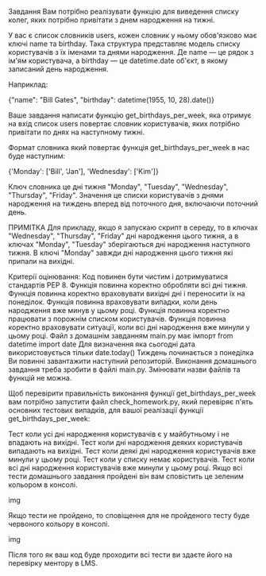 Завдання
Вам потрібно реалізувати функцію для виведення списку колег, яких потрібно привітати з днем народження на тижні.

У вас є список словників users, кожен словник у ньому обов'язково має ключі name та birthday. Така структура представляє модель списку користувачів з їх іменами та днями народження. Де name — це рядок з ім'ям користувача, а birthday — це datetime.date об'єкт, в якому записаний день народження.

Наприклад:

{"name": "Bill Gates", "birthday": datetime(1955, 10, 28).date()}

Ваше завдання написати функцію get_birthdays_per_week, яка отримує на вхід список users повертає словник користувачів, яких потрібно привітати по днях на наступному тижні.

Формат словника який повертає функція get_birthdays_per_week в нас буде наступним:

{'Monday': ['Bill', 'Jan'], 'Wednesday': ['Kim']}

Ключ словника це дні тижня "Monday", "Tuesday", "Wednesday", "Thursday", "Friday". Значення це списки користувачів з днями народження на тиждень вперед від поточного дня, включаючи поточний день.

ПРИМІТКА
Для прикладу, якщо я запускаю скрипт в середу, то в ключах "Wednesday", "Thursday", "Friday" дні народження цього тижня, а в ключах "Monday", "Tuesday" зберігаються дні народження наступного тижня. В ключі "Monday" завжди дні народження цього тижня які припали на вихідні.

Критерії оцінювання:
Код повинен бути чистим і дотримуватися стандартів PEP 8.
Функція повинна коректно обробляти всі дні тижня.
Функція повинна коректно враховувати вихідні дні і переносити їх на понеділок.
Функція повинна враховувати випадки, коли день народження вже минув у цьому році.
Функція повинна коректно працювати з порожнім списком користувачів.
Функція повинна коректно враховувати ситуації, коли всі дні народження вже минули у цьому році.
Файл з домашнім завданням main.py має імпорт from datetime import date
Для визначення яка сьогодні дата використовується тільки date.today()
Тиждень починається з понеділка
Ви повинні завантажити наступний репозиторій. Виконання домашнього завдання треба зробити в файлі main.py. Змінювати назви файлів та функцій не можна.

Щоб перевірити правильність виконання функції get_birthdays_per_week вам потрібно запустити файл check_homework.py, який перевіряє п'ять основних тестових випадків, для вашої реалізації функції get_birthdays_per_week:

Тест коли усі дні народження користувачів є у майбутньому і не впадають на вихідні.
Тест коли дні народження деяких користувачів випадають на вихідні.
Тест коли деякі дні народження користувачів вже минули у цьому році.
Тест коли у списку немає користувачів.
Тест коли всі дні народження користувачів вже минули у цьому році.
Якщо всі тести домашнього завдання пройдені він вам сповістить це зеленим кольором в консолі.

img

Якщо тести не пройдено, то сповіщення для не пройденого тесту буде червоного кольору в консолі.

img

Після того як ваш код буде проходити всі тести ви здаєте його на перевірку ментору в LMS.
